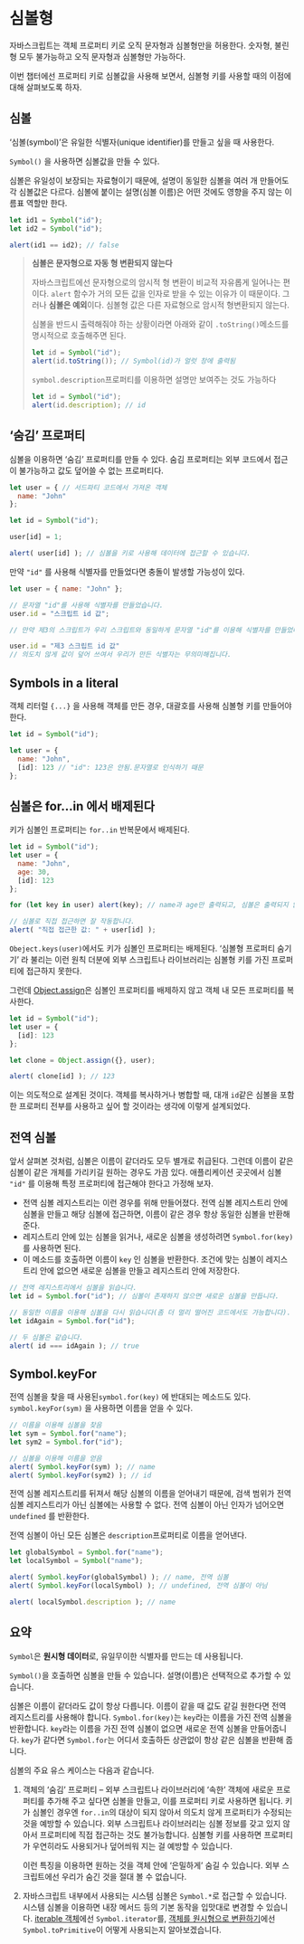 # 심볼형

자바스크립트는 객체 프로퍼티 키로 오직 문자형과 심볼형만을 허용한다. 숫자형, 불린형 모두 불가능하고 오직 문자형과 심볼형만 가능하다.

이번 챕터에선 프로퍼티 키로 심볼값을 사용해 보면서, 심볼형 키를 사용할 때의 이점에 대해 살펴보도록 하자.

## 심볼

‘심볼(symbol)’은 유일한 식별자(unique identifier)를 만들고 싶을 때 사용한다.

`Symbol()` 을 사용하면 심볼값을 만들 수 있다.

심볼은 유일성이 보장되는 자료형이기 때문에, 설명이 동일한 심볼을 여러 개 만들어도 각 심볼값은 다르다. 심볼에 붙이는 설명(심볼 이름)은 어떤 것에도 영향을 주지 않는 이름표 역할만 한다.

```jsx
let id1 = Symbol("id");
let id2 = Symbol("id");

alert(id1 == id2); // false
```

> **심볼은 문자형으로 자동 형 변환되지 않는다**
>
> 자바스크립트에선 문자형으로의 암시적 형 변환이 비교적 자유롭게 일어나는 편이다. `alert` 함수가 거의 모든 값을 인자로 받을 수 있는 이유가 이 때문이다. 그러나 **심볼은 예외**이다. 심볼형 값은 다른 자료형으로 암시적 형변환되지 않는다.
>
> 심볼을 반드시 출력해줘야 하는 상황이라면 아래와 같이 `.toString()`메소드를 명시적으로 호출해주면 된다.
>
> ```jsx
> let id = Symbol("id");
> alert(id.toString()); // Symbol(id)가 얼럿 창에 출력됨
> ```
>
> `symbol.description`프로퍼티를 이용하면 설명만 보여주는 것도 가능하다
>
> ```jsx
> let id = Symbol("id");
> alert(id.description); // id
> ```

## ‘숨김’ 프로퍼티

심볼을 이용하면 ‘숨김’ 프로퍼티를 만들 수 있다. 숨김 프로퍼티는 외부 코드에서 접근이 불가능하고 값도 덮어쓸 수 없는 프로퍼티다.

```jsx
let user = { // 서드파티 코드에서 가져온 객체
  name: "John"
};

let id = Symbol("id");

user[id] = 1;

alert( user[id] ); // 심볼을 키로 사용해 데이터에 접근할 수 있습니다.
```

만약 `"id"` 를 사용해 식별자를 만들었다면 충돌이 발생할 가능성이 있다.

```jsx
let user = { name: "John" };

// 문자열 "id"를 사용해 식별자를 만들었습니다.
user.id = "스크립트 id 값";

// 만약 제3의 스크립트가 우리 스크립트와 동일하게 문자열 "id"를 이용해 식별자를 만들었다면...

user.id = "제3 스크립트 id 값"
// 의도치 않게 값이 덮어 쓰여서 우리가 만든 식별자는 무의미해집니다.
```

## Symbols in a literal

객체 리터럴 `{...}` 을 사용해 객체를 만든 경우, 대괄호를 사용해 심볼형 키를 만들어야 한다.

```jsx
let id = Symbol("id");

let user = {
  name: "John",
  [id]: 123 // "id": 123은 안됨.문자열로 인식하기 때문
};
```

## 심볼은 for…in 에서 배제된다

키가 심볼인 프로퍼티는 `for..in` 반복문에서 배제된다.

```jsx
let id = Symbol("id");
let user = {
  name: "John",
  age: 30,
  [id]: 123
};

for (let key in user) alert(key); // name과 age만 출력되고, 심볼은 출력되지 않습니다.

// 심볼로 직접 접근하면 잘 작동합니다.
alert( "직접 접근한 값: " + user[id] );
```

`Obeject.keys(user)`에서도 키가 심볼인 프로퍼티는 배제된다. ‘심볼형 프로퍼티 숨기기’ 라 불리는 이런 원칙 더분에 외부 스크립트나 라이브러리는 심볼형 키를 가진 프로퍼티에 접근하지 못한다.

그런데 [Object.assign](https://developer.mozilla.org/ko/docs/Web/JavaScript/Reference/Global_Objects/Object/assign)은 심볼인 프로퍼티를 배제하지 않고 객체 내 모든 프로퍼티를 복사한다.

```jsx
let id = Symbol("id");
let user = {
  [id]: 123
};

let clone = Object.assign({}, user);

alert( clone[id] ); // 123
```

이는 의도적으로 설계된 것이다. 객체를 복사하거나 병합할 때, 대개 `id`같은 심볼을 포함한 프로퍼티 전부를 사용하고 싶어 할 것이라는 생각에 이렇게 설계되었다.

## 전역 심볼

앞서 살펴본 것처럼, 심볼은 이름이 같더라도 모두 별개로 취급된다. 그런데 이름이 같은 심볼이 같은 개체를 가리키길 원하는 경우도 가끔 있다. 애플리케이션 곳곳에서 심볼 `"id"` 를 이용해 특정 프로퍼티에 접근해야 한다고 가정해 보자.

- 전역 심볼 레지스트리는 이런 경우를 위해 만들어졌다. 전역 심볼 레지스트리 안에 심볼을 만들고 해당 심볼에 접근하면, 이름이 같은 경우 항상 동일한 심볼을 반환해준다.
- 레지스트리 안에 있는 심볼을 읽거나, 새로운 심볼을 생성하려면 `Symbol.for(key)` 를 사용하면 된다.
- 이 메소드를 호출하면 이름이 `key` 인 심볼을 반환한다. 조건에 맞는 심볼이 레지스트리 안에 없으면 새로운 심볼을 만들고 레지스트리 안에 저장한다.

```jsx
// 전역 레지스트리에서 심볼을 읽습니다.
let id = Symbol.for("id"); // 심볼이 존재하지 않으면 새로운 심볼을 만듭니다.

// 동일한 이름을 이용해 심볼을 다시 읽습니다(좀 더 멀리 떨어진 코드에서도 가능합니다).
let idAgain = Symbol.for("id");

// 두 심볼은 같습니다.
alert( id === idAgain ); // true
```

## Symbol.keyFor

전역 심볼을 찾을 때 사용된`symbol.for(key)` 에 반대되는 메소드도 있다. `symbol.keyFor(sym)` 을 사용하면 이름을 얻을 수 있다.

```jsx
// 이름을 이용해 심볼을 찾음
let sym = Symbol.for("name");
let sym2 = Symbol.for("id");

// 심볼을 이용해 이름을 얻음
alert( Symbol.keyFor(sym) ); // name
alert( Symbol.keyFor(sym2) ); // id
```

전역 심볼 레지스트리를 뒤져서 해당 심볼의 이름을 얻어내기 때문에, 검색 범위가 전역 심볼 레지스트리가 아닌 심볼에는 사용할 수 없다. 전역 심볼이 아닌 인자가 넘어오면 `undefined` 를 반환한다.

전역 심볼이 아닌 모든 심볼은 `description`프로퍼티로 이름을 얻어낸다.

```jsx
let globalSymbol = Symbol.for("name");
let localSymbol = Symbol("name");

alert( Symbol.keyFor(globalSymbol) ); // name, 전역 심볼
alert( Symbol.keyFor(localSymbol) ); // undefined, 전역 심볼이 아님

alert( localSymbol.description ); // name
```

## 요약

`Symbol`은 **원시형 데이터**로, 유일무이한 식별자를 만드는 데 사용됩니다.

`Symbol()`을 호출하면 심볼을 만들 수 있습니다. 설명(이름)은 선택적으로 추가할 수 있습니다.

심볼은 이름이 같더라도 값이 항상 다릅니다. 이름이 같을 때 값도 같길 원한다면 전역 레지스트리를 사용해야 합니다. `Symbol.for(key)`는 `key`라는 이름을 가진 전역 심볼을 반환합니다. `key`라는 이름을 가진 전역 심볼이 없으면 새로운 전역 심볼을 만들어줍니다. `key`가 같다면 `Symbol.for`는 어디서 호출하든 상관없이 항상 같은 심볼을 반환해 줍니다.

심볼의 주요 유스 케이스는 다음과 같습니다.

1. 객체의 ‘숨김’ 프로퍼티 – 외부 스크립트나 라이브러리에 ‘속한’ 객체에 새로운 프로퍼티를 추가해 주고 싶다면 심볼을 만들고, 이를 프로퍼티 키로 사용하면 됩니다. 키가 심볼인 경우엔 `for..in`의 대상이 되지 않아서 의도치 않게 프로퍼티가 수정되는 것을 예방할 수 있습니다. 외부 스크립트나 라이브러리는 심볼 정보를 갖고 있지 않아서 프로퍼티에 직접 접근하는 것도 불가능합니다. 심볼형 키를 사용하면 프로퍼티가 우연히라도 사용되거나 덮어씌워 지는 걸 예방할 수 있습니다.

   이런 특징을 이용하면 원하는 것을 객체 안에 ‘은밀하게’ 숨길 수 있습니다. 외부 스크립트에선 우리가 숨긴 것을 절대 볼 수 없습니다.

2. 자바스크립트 내부에서 사용되는 시스템 심볼은 `Symbol.*`로 접근할 수 있습니다. 시스템 심볼을 이용하면 내장 메서드 등의 기본 동작을 입맛대로 변경할 수 있습니다. [iterable 객체](https://ko.javascript.info/iterable)에선 `Symbol.iterator`를, [객체를 원시형으로 변환하기](https://ko.javascript.info/object-toprimitive)에선 `Symbol.toPrimitive`이 어떻게 사용되는지 알아보겠습니다.
